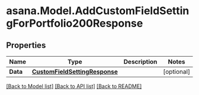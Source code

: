 
# asana.Model.AddCustomFieldSettingForPortfolio200Response

## Properties

Name | Type | Description | Notes
------------ | ------------- | ------------- | -------------
**Data** | [**CustomFieldSettingResponse**](CustomFieldSettingResponse.md) |  | [optional] 

[[Back to Model list]](../README.md#documentation-for-models)
[[Back to API list]](../README.md#documentation-for-api-endpoints)
[[Back to README]](../README.md)

